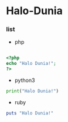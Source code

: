 # Halo-Dunia

### list

- php

```php

<?php
echo "Halo Dunia!";
?>

```

- python3

```python
print("Halo Dunia!")
```

- ruby

```ruby
puts "Halo Dunia!"
```
